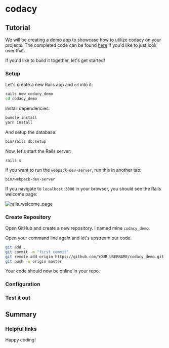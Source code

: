 # codacy

## Tutorial

We will be creating a demo app to showcase how to utilize codacy on your projects. The completed code can be found [here](https://github.com/andrewmcodes/codacy_demo) if you'd like to just look over that.

If you'd like to build it together, let's get started!

### Setup

Let's create a new Rails app and `cd` into it:

```sh
rails new codacy_demo
cd codacy_demo
```

Install dependencies:

```sh
bundle install
yarn install
```

And setup the database:

```sh
bin/rails db:setup
```

Now, let's start the Rails server:

```shell
rails s
```

If you want to run the `webpack-dev-server`, run this in another tab:

```shell
bin/webpack-dev-server
```

If you navigate to `localhost:3000` in your browser, you should see the Rails welcome page:

![rails_welcome_page](https://dev-to-uploads.s3.amazonaws.com/i/prwqk92m70wgn1ddk1d6.jpg)

### Create Repository

Open GitHub and create a new repository. I named mine `codacy_demo`.

Open your command line again and let's upstream our code.

```sh
git add .
git commit -m "first commit"
git remote add origin https://github.com/YOUR_USERNAME/codacy_demo.git
git push -u origin master
```

Your code should now be online in your repo.

### Configuration

### Test it out

## Summary

### Helpful links

Happy coding!
